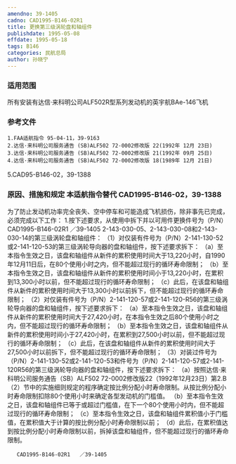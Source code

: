 ```yaml
---
amendno: 39-1405
cadno: CAD1995-B146-02R1
title: 更换第三级涡轮盘和轴组件
publishdate: 1995-05-08
effdate: 1995-05-18
tags: B146
categories: 民航总局
author: 孙晓宁
---
```


### 适用范围 
所有安装有达信·来科明公司ALF502R型系列发动机的英宇航BAe-146飞机

### 参考文件
    1.FAA适航指令 95-04-11，39-9163 
    2.达信·来科明公司服务通告 (SB)ALF502 72-0002修改版 22(1992年 12月 23日) 
    3.达信·来科明公司服务通告 (SB)ALF502 72-0002修改版 21(1992年 09月 25日) 
    4.达信·来科明公司服务通告 (SB)ALF502 72-0002修改版 18(1989年 12月 21日) 

5.CAD95-B146-02，39-1388 

### 原因、措施和规定 本适航指令替代 CAD1995-B146-02，39-1388 
为了防止发动机功率完全丧失、空中停车和可能造成飞机损伤，除非事先已完成，必须完成以下工作： 
    1.按下述要求，从使用中拆下并以可用件更换件号为（P/N）
       CAD1995-B146-02R1   ／39-1405 
2-143-030-05、2-143-030-08和2-143-030-14的第三级涡轮盘和轴组件： 
（1）对仅装有件号为（P/N）2-141-130-52或2-141-120-53的第三级涡轮导向器的盘和轴组件，按下述要求拆下： 
    （a）至本指令生效之日，该盘和轴组件从新件的累积使用时间大于13,220小时，自1990年12月11日后，在80个使用小时之内，但不能超过现行的循环寿命限制； 
    （b）至本指令生效之日，该盘和轴组件从新件的累积使用时间小于13,220小时，在累积到13,300小时以前，但不能超过现行的循环寿命限制； 
    （c）此后，在该盘和轴组件从新件的累积使用时间大于13,300小时以前拆下，但不能超过现行的循环寿命限制； 
    （2）对仅装有件号为（P/N）2-141-120-57或2-141-120-R56的第三级涡轮导向器的盘和轴组件，按下述要求拆下： 
    （a）至本指令生效之日，该盘和轴组件从新件的累积使用时间大于27,420小时，在本指令生效之后80个使用小时之内，但不能超过现行的循环寿命限制； 
    （b）至本指令生效之日，该盘和轴组件从新件的累积使用时间小于27,420小时，在累积到27,500小时以前，但不能超过现行的循环寿命限制； 
    （c）此后，在该盘和轴组件从新件的累积使用时间大于27,500小时以前拆下，但不能超过现行的循环寿命限制； 
（3）对装过件号为（P/N）2-141-130-52或2-141-120-53和件号为（P/N）2-141-120-57或2-141-120R56的第三级涡轮导向器的盘和轴组件，按下述要求拆下： 
    （a）按照达信·来科明公司服务通告（SB）ALF502 72-0002修改版22（1992年12月23日）第2.B（2）节中的实施细则规定的程序确定按比例分配小时寿命限制。从按比例分配小时寿命限制扣除80个使用小时来确定各型发动机的门槛值。 
    （b）至本指令生效之日，该盘和轴组件已等于或超过门槛值，在下一个80个使用小时内，但不能超过现行的循环寿命限制； 
    （c）至本指令生效之日，该盘和轴组件累积值小于门槛值，在累积值大于计算的按比例分配小时寿命限制以前； 
    （d）此后，在累积值达到按比例分配小时寿命限制以前，拆掉该盘和轴组件，但不能超过现行的循环寿命限制。

       CAD1995-B146-02R1   ／39-1405 

